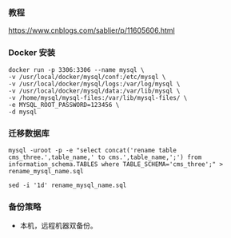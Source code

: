 
### 教程
https://www.cnblogs.com/sablier/p/11605606.html


### Docker 安装

```
docker run -p 3306:3306 --name mysql \
-v /usr/local/docker/mysql/conf:/etc/mysql \
-v /usr/local/docker/mysql/logs:/var/log/mysql \
-v /usr/local/docker/mysql/data:/var/lib/mysql \
-v /home/mysql/mysql-files:/var/lib/mysql-files/ \
-e MYSQL_ROOT_PASSWORD=123456 \
-d mysql

```

### 迁移数据库
```
mysql -uroot -p -e "select concat('rename table cms_three.',table_name,' to cms.',table_name,';') from information_schema.TABLES where TABLE_SCHEMA='cms_three';" > rename_mysql_name.sql

sed -i '1d' rename_mysql_name.sql

```

### 备份策略
* 本机，远程机器双备份。

